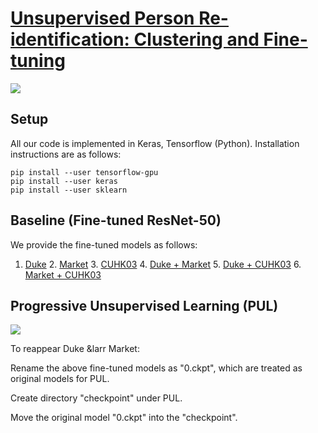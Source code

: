 # [Unsupervised Person Re-identification: Clustering and Fine-tuning](https://arxiv.org/pdf/1705.10444.pdf)
![](https://github.com/hehefan/Unsupervised-Person-Re-identification-Clustering-and-Fine-tuning/blob/master/images/framework.jpg)

## Setup
All our code is implemented in Keras, Tensorflow (Python). Installation instructions are as follows:
```
pip install --user tensorflow-gpu
pip install --user keras
pip install --user sklearn
```
## Baseline (Fine-tuned ResNet-50)
We provide the fine-tuned models as follows:
1. [Duke](https://drive.google.com/uc?export=download&id=0B7NctsDC2gmLSVlGY01XTDd6LUk) 2. [Market](https://drive.google.com/uc?export=download&id=0B7NctsDC2gmLellBSmptRUFlWkU) 3. [CUHK03](https://drive.google.com/uc?export=download&id=0B7NctsDC2gmLbEZua2RHczBtSWc) 4. [Duke + Market](https://drive.google.com/uc?export=download&id=0B7NctsDC2gmLQlI3eV9XWXRwZ2M) 5. [Duke + CUHK03](https://drive.google.com/uc?export=download&id=0B7NctsDC2gmLdXlJRWxwNUUySlU) 6. [Market + CUHK03](https://drive.google.com/uc?export=download&id=0B7NctsDC2gmLc0NHd2tvdVUxNDQ)

## Progressive Unsupervised Learning (PUL)
![](https://github.com/hehefan/Unsupervised-Person-Re-identification-Clustering-and-Fine-tuning/blob/master/images/demo.jpg)

To reappear Duke &larr Market:

Rename the above fine-tuned models as "0.ckpt", which are treated as original models for PUL.

Create directory "checkpoint" under PUL.

Move the original model "0.ckpt" into the "checkpoint".
